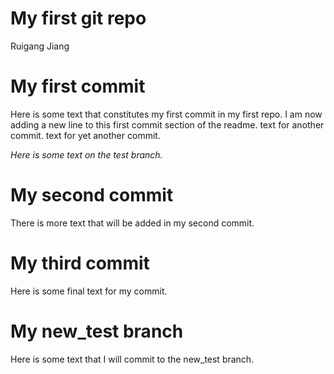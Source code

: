 My first git repo
================
Ruigang Jiang

# My first commit

Here is some text that constitutes my first commit in my first repo. I
am now adding a new line to this first commit section of the readme.
text for another commit. text for yet another commit.

*Here is some text on the test branch.*

# My second commit

There is more text that will be added in my second commit.

# My third commit

Here is some final text for my commit.

# My new_test branch

Here is some text that I will commit to the new_test branch.
